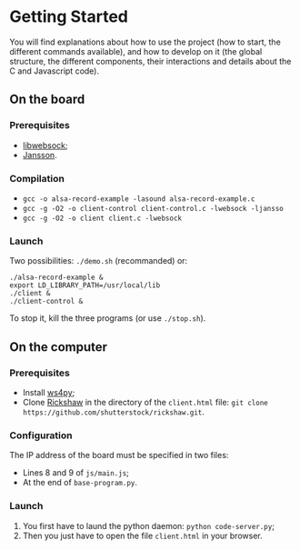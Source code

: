 # Getting Started

You will find explanations about how to use the project (how to start, the different commands available), and how to develop on it (the global structure, the different components, their interactions and details about the C and Javascript code).

## On the board

### Prerequisites

* [libwebsock](https://github.com/payden/libwebsock);
* [Jansson](http://www.digip.org/jansson/).

### Compilation

* `gcc -o alsa-record-example -lasound alsa-record-example.c`
* `gcc -g -O2 -o client-control client-control.c -lwebsock -ljansso`
* `gcc -g -O2 -o client client.c -lwebsock`

### Launch

Two possibilities: `./demo.sh` (recommanded) or:

    ./alsa-record-example &
    export LD_LIBRARY_PATH=/usr/local/lib
    ./client &
    ./client-control &

To stop it, kill the three programs (or use `./stop.sh`).

## On the computer

### Prerequisites

* Install [ws4py](https://ws4py.readthedocs.io/en/latest/);
* Clone [Rickshaw](https://github.com/shutterstock/rickshaw) in the directory of the `client.html` file: `git clone https://github.com/shutterstock/rickshaw.git`.


### Configuration

The IP address of the board must be specified in two files:

* Lines 8 and 9 of `js/main.js`;
* At the end of `base-program.py`.

### Launch

1. You first have to laund the python daemon: `python code-server.py`;
2. Then you just have to open the file `client.html` in your browser.
